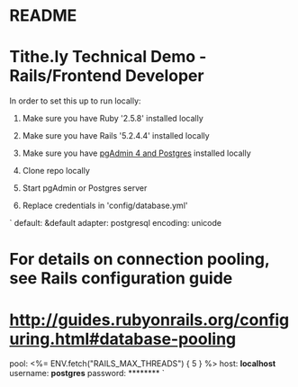 # README

# Tithe.ly Technical Demo - Rails/Frontend Developer

In order to set this up to run locally:

1. Make sure you have Ruby '2.5.8' installed locally

2. Make sure you have Rails '5.2.4.4' installed locally

3. Make sure you have [pgAdmin 4 and Postgres](https://www.postgresql.org/) installed locally

4. Clone repo locally

5. Start pgAdmin or Postgres server

6. Replace credentials in 'config/database.yml'

`
default: &default
  adapter: postgresql
  encoding: unicode
  # For details on connection pooling, see Rails configuration guide
  # http://guides.rubyonrails.org/configuring.html#database-pooling
  pool: <%= ENV.fetch("RAILS_MAX_THREADS") { 5 } %>
  host: **localhost**
  username: **postgres**
  password: ********
`
